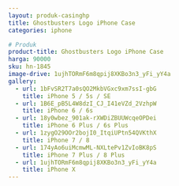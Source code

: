 ```yaml
---
layout: produk-casinghp
title: Ghostbusters Logo iPhone Case
categories: iphone

# Produk
product-title: Ghostbusters Logo iPhone Case
harga: 90000
sku: hn-1845
image-drive: 1ujhTORmF6m8qpij8XKBo3n3_yFi_yY4a
gallery:
  - url: 1bFvSR2T7a0sQO2MkbVGxc9xm7ssI-gbG
    title: iPhone 5 / 5s / SE
  - url: 1B6E_pB5L4W8dzI_CJ_I41eVZd_2VzhpW
    title: iPhone 6 / 6s
  - url: 18y0wbez_901ak-rXWDiZBUUWcqeOPDei
    title: iPhone 6 Plus / 6s Plus
  - url: 1zygO29OOr2bojI0_ItqiUPtn54QVKthX
    title: iPhone 7 / 8
  - url: 174yAo6uiMcmwML-NXLtePv1ZvIoBK8pS
    title: iPhone 7 Plus / 8 Plus
  - url: 1ujhTORmF6m8qpij8XKBo3n3_yFi_yY4a
    title: iPhone X
---
```

